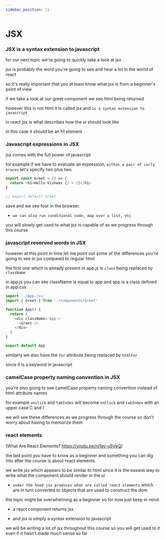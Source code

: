 ```yaml
---
sidebar_position: 11
---
```


# JSX

### JSX is a syntax extension to javascript

  for our next topic we're going to
  quickly take a look at jsx

  jsx is probably the word you're going to
  see and hear a lot in the world of react

  so it's really important that you at least know what jsx is from a beginner's
  point of view

  if we take a look at our greet component we see html being returned

  however this is not html it is called jsx and `is a syntax extension to javascript`

  in react jsx is what describes how the
  ui should look like

  in this case it should be an h1 element

### Javascript expressions in JSX

  jsx comes with the full power of javascript

  for example if we have to evaluate an expression, `within a pair of curly braces` let's specify two plus two

  ```js Greet.js
  export const Greet = () => {
    return <h1>Hello Vishwas {2 + 2}</h1>
  }

  // export default Greet
  ```

  save and we see four in the browser

  - `we can also run conditional code, map over a list, etc`

  you will slowly get used to what jsx
  is capable of as we progress through this course

### javascript reserved words in JSX

  however at this point in time let me
  point out some of the differences you're going to see in jsx compared to regular
  html

  the first one which is already present in app.js is `class` being replaced by `className`

  in app.js you can see className is equal to app
  and app is a class defined in app.css

  ```js App.js
  import './App.css'
  import { Greet } from './components/Greet'

  function App() {
    return (
      <div className='App'>
        <Greet />
      </div>
    )
  }

  export default App
  ```

  similarly we also have the `for` attribute being replaced by `htmlFor`

  since it is a keyword in javascript

### camelCase property naming convention in JSX

  you're also going to see camelCase property naming convention instead of html attribute names

  for example `onclick` and `tabIndex` will become `onClick` and `tabIndex` with an upper case C and I

  we will see these differences as we progress through the course so don't worry about having to memorize them

### react elements

  (What Are React Elements? https://youtu.be/nI1ey-u5VeQ)

  the last point you have to know as a beginner and something you can dig into after the
  course is about react elements

  we write jsx which appears to be similar to html since it is the easiest way to write what the component should render in the ui

  - `under the hood jsx produces what are called react elements` which are in turn converted to
    objects that are used to construct the dom

  the topic might be overwhelming as a beginner so for now just keep in mind:

  - a react component returns jsx

  - and jsx is simply a syntax extension to javascript

  we will be writing a lot of jsx throughout this course so you will get used to it even if it hasn't made much sense so far
